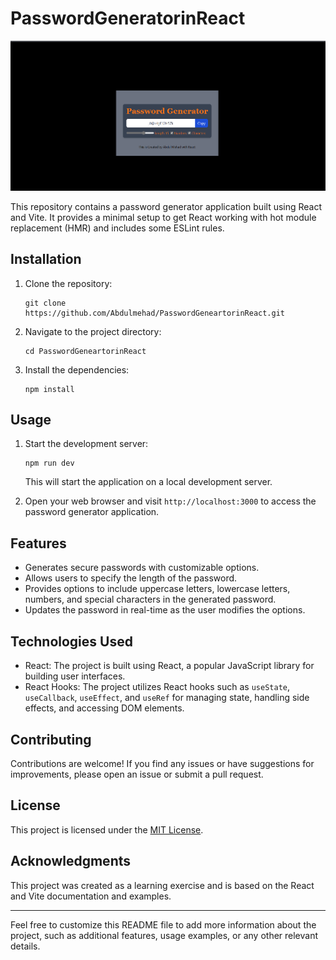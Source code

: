 

# PasswordGeneratorinReact
![Password Generator in React](ss.png)

This repository contains a password generator application built using React and Vite. It provides a minimal setup to get React working with hot module replacement (HMR) and includes some ESLint rules.

## Installation

1. Clone the repository:

   ```shell
   git clone https://github.com/Abdulmehad/PasswordGeneartorinReact.git
   ```

2. Navigate to the project directory:

   ```shell
   cd PasswordGeneartorinReact
   ```

3. Install the dependencies:

   ```shell
   npm install
   ```

## Usage

1. Start the development server:

   ```shell
   npm run dev
   ```

   This will start the application on a local development server.

2. Open your web browser and visit `http://localhost:3000` to access the password generator application.

## Features

- Generates secure passwords with customizable options.
- Allows users to specify the length of the password.
- Provides options to include uppercase letters, lowercase letters, numbers, and special characters in the generated password.
- Updates the password in real-time as the user modifies the options.

## Technologies Used

- React: The project is built using React, a popular JavaScript library for building user interfaces.
- React Hooks: The project utilizes React hooks such as `useState`, `useCallback`, `useEffect`, and `useRef` for managing state, handling side effects, and accessing DOM elements.

## Contributing

Contributions are welcome! If you find any issues or have suggestions for improvements, please open an issue or submit a pull request.

## License

This project is licensed under the [MIT License](LICENSE).

## Acknowledgments

This project was created as a learning exercise and is based on the React and Vite documentation and examples.

---

Feel free to customize this README file to add more information about the project, such as additional features, usage examples, or any other relevant details.
